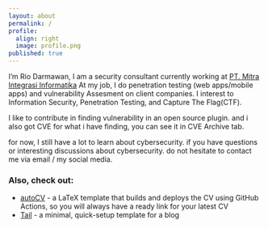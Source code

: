```yaml
---
layout: about
permalink: /
profile:
  align: right
  image: profile.png
published: true
---
```


I’m Rio Darmawan, I am a security consultant currently working at [PT. Mitra Integrasi Informatika](https://www.mii.co.id/) At my job, I do penetration testing (web apps/mobile apps) and vulnerability Assesment on client companies. I interest to Information Security, Penetration Testing, and Capture The Flag(CTF).

I like to contribute in finding vulnerability in an open source plugin. and i also got CVE for what i have finding, you can see it in CVE Archive tab.

for now, I still have a lot to learn about cybersecurity. if you have questions or interesting discussions about cybersecurity. do not hesitate to contact me via email / my social media.

### Also, check out:

- [autoCV](https://github.com/jitinnair1/autocv) - a LaTeX template that builds and deploys the CV using GitHub Actions, so you will always have a ready link for your latest CV
- [Tail](https://github.com/jitinnair1/tail) - a minimal, quick-setup template for a blog
